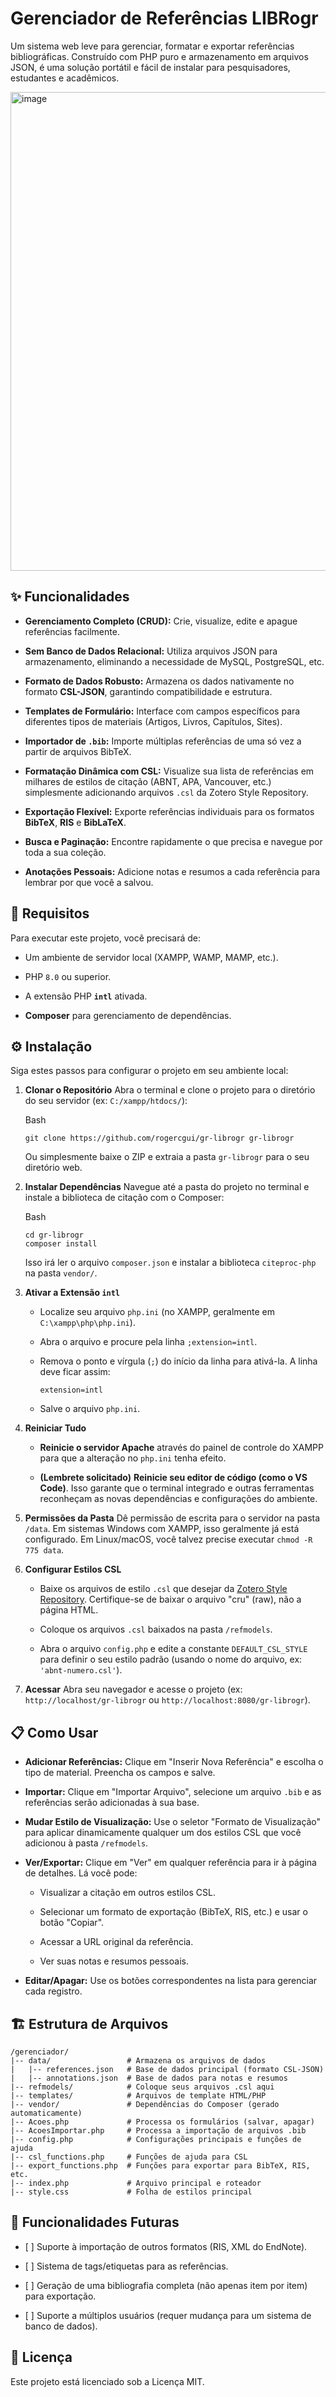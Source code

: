 # Gerenciador de Referências LIBRogr

Um sistema web leve para gerenciar, formatar e exportar referências bibliográficas. Construído com PHP puro e armazenamento em arquivos JSON, é uma solução portátil e fácil de instalar para pesquisadores, estudantes e acadêmicos.

<img width="1348" height="766" alt="image" src="https://github.com/user-attachments/assets/9988eae0-0214-4b74-b4ef-03bbb54f41b9" />


## ✨ Funcionalidades

* **Gerenciamento Completo (CRUD):** Crie, visualize, edite e apague referências facilmente.

* **Sem Banco de Dados Relacional:** Utiliza arquivos JSON para armazenamento, eliminando a necessidade de MySQL, PostgreSQL, etc.

* **Formato de Dados Robusto:** Armazena os dados nativamente no formato **CSL-JSON**, garantindo compatibilidade e estrutura.

* **Templates de Formulário:** Interface com campos específicos para diferentes tipos de materiais (Artigos, Livros, Capítulos, Sites).

* **Importador de `.bib`:** Importe múltiplas referências de uma só vez a partir de arquivos BibTeX.

* **Formatação Dinâmica com CSL:** Visualize sua lista de referências em milhares de estilos de citação (ABNT, APA, Vancouver, etc.) simplesmente adicionando arquivos `.csl` da Zotero Style Repository.

* **Exportação Flexível:** Exporte referências individuais para os formatos **BibTeX**, **RIS** e **BibLaTeX**.

* **Busca e Paginação:** Encontre rapidamente o que precisa e navegue por toda a sua coleção.

* **Anotações Pessoais:** Adicione notas e resumos a cada referência para lembrar por que você a salvou.

## 🚀 Requisitos

Para executar este projeto, você precisará de:

* Um ambiente de servidor local (XAMPP, WAMP, MAMP, etc.).

* PHP `8.0` ou superior.

* A extensão PHP **`intl`** ativada.

* **Composer** para gerenciamento de dependências.

## ⚙️ Instalação

Siga estes passos para configurar o projeto em seu ambiente local:

1. **Clonar o Repositório** Abra o terminal e clone o projeto para o diretório do seu servidor (ex: `C:/xampp/htdocs/`):

   Bash

   ```
   git clone https://github.com/rogercgui/gr-librogr gr-librogr
   ```

   Ou simplesmente baixe o ZIP e extraia a pasta `gr-librogr` para o seu diretório web.

2. **Instalar Dependências** Navegue até a pasta do projeto no terminal e instale a biblioteca de citação com o Composer:

   Bash

   ```
   cd gr-librogr
   composer install
   ```

   Isso irá ler o arquivo `composer.json` e instalar a biblioteca `citeproc-php` na pasta `vendor/`.

3. **Ativar a Extensão `intl`**

   * Localize seu arquivo `php.ini` (no XAMPP, geralmente em `C:\xampp\php\php.ini`).

   * Abra o arquivo e procure pela linha `;extension=intl`.

   * Remova o ponto e vírgula (`;`) do início da linha para ativá-la. A linha deve ficar assim:

     ```
     extension=intl
     ```

   * Salve o arquivo `php.ini`.

4. **Reiniciar Tudo**

   * **Reinicie o servidor Apache** através do painel de controle do XAMPP para que a alteração no `php.ini` tenha efeito.

   * **(Lembrete solicitado)** **Reinicie seu editor de código (como o VS Code)**. Isso garante que o terminal integrado e outras ferramentas reconheçam as novas dependências e configurações do ambiente.

5. **Permissões da Pasta** Dê permissão de escrita para o servidor na pasta `/data`. Em sistemas Windows com XAMPP, isso geralmente já está configurado. Em Linux/macOS, você talvez precise executar `chmod -R 775 data`.

6. **Configurar Estilos CSL**

   * Baixe os arquivos de estilo `.csl` que desejar da [Zotero Style Repository](https://www.zotero.org/styles). Certifique-se de baixar o arquivo "cru" (raw), não a página HTML.

   * Coloque os arquivos `.csl` baixados na pasta `/refmodels`.

   * Abra o arquivo `config.php` e edite a constante `DEFAULT_CSL_STYLE` para definir o seu estilo padrão (usando o nome do arquivo, ex: `'abnt-numero.csl'`).

7. **Acessar** Abra seu navegador e acesse o projeto (ex: `http://localhost/gr-librogr` ou `http://localhost:8080/gr-librogr`).

## 📋 Como Usar

* **Adicionar Referências:** Clique em "Inserir Nova Referência" e escolha o tipo de material. Preencha os campos e salve.

* **Importar:** Clique em "Importar Arquivo", selecione um arquivo `.bib` e as referências serão adicionadas à sua base.

* **Mudar Estilo de Visualização:** Use o seletor "Formato de Visualização" para aplicar dinamicamente qualquer um dos estilos CSL que você adicionou à pasta `/refmodels`.

* **Ver/Exportar:** Clique em "Ver" em qualquer referência para ir à página de detalhes. Lá você pode:

  * Visualizar a citação em outros estilos CSL.

  * Selecionar um formato de exportação (BibTeX, RIS, etc.) e usar o botão "Copiar".

  * Acessar a URL original da referência.

  * Ver suas notas e resumos pessoais.

* **Editar/Apagar:** Use os botões correspondentes na lista para gerenciar cada registro.

## 🏗️ Estrutura de Arquivos

```
/gerenciador/
|-- data/                 # Armazena os arquivos de dados
|   |-- references.json   # Base de dados principal (formato CSL-JSON)
|   |-- annotations.json  # Base de dados para notas e resumos
|-- refmodels/            # Coloque seus arquivos .csl aqui
|-- templates/            # Arquivos de template HTML/PHP
|-- vendor/               # Dependências do Composer (gerado automaticamente)
|-- Acoes.php             # Processa os formulários (salvar, apagar)
|-- AcoesImportar.php     # Processa a importação de arquivos .bib
|-- config.php            # Configurações principais e funções de ajuda
|-- csl_functions.php     # Funções de ajuda para CSL
|-- export_functions.php  # Funções para exportar para BibTeX, RIS, etc.
|-- index.php             # Arquivo principal e roteador
|-- style.css             # Folha de estilos principal
```

## 🔮 Funcionalidades Futuras

* \[ ] Suporte à importação de outros formatos (RIS, XML do EndNote).

* \[ ] Sistema de tags/etiquetas para as referências.

* \[ ] Geração de uma bibliografia completa (não apenas item por item) para exportação.

* \[ ] Suporte a múltiplos usuários (requer mudança para um sistema de banco de dados).

## 📄 Licença

Este projeto está licenciado sob a Licença MIT.
